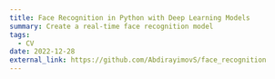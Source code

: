 ```yaml
---
title: Face Recognition in Python with Deep Learning Models
summary: Create a real-time face recognition model
tags:
  - CV
date: 2022-12-28
external_link: https://github.com/AbdirayimovS/face_recognition
---
```

